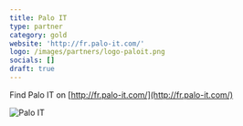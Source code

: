 ```yaml
---
title: Palo IT
type: partner
category: gold
website: 'http://fr.palo-it.com/'
logo: /images/partners/logo-paloit.png
socials: []
draft: true
---
```


Find Palo IT on [http://fr.palo-it.com/](http://fr.palo-it.com/)

![Palo IT](/images/partners/logo-paloit.png)

